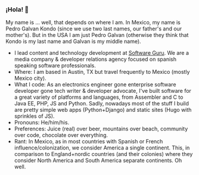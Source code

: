 ### ¡Hola! 👋

My name is ... well, that depends on where I am. In Mexico, my name is Pedro Galvan Kondo (since we use two last names, our father's and our mother's). But in the USA I am just Pedro Galvan (otherwise they think that Kondo is my last name and Galvan is my middle name). 


* I lead content and technology development at [Software Guru](https://sg.com.mx/about-us). We are a media company & developer relations agency focused on spanish speaking software professionals.
* Where: I am based in Austin, TX but travel frequently to Mexico (mostly Mexico city).
* What I code: As an electronics engineer gone enterprise software developer gone tech writer & developer advocate, I've built software for a great variety of platforms and languages, from Assembler and C to Java EE, PHP, JS and Python. Sadly, nowadays most of the stuff I build are pretty simple web apps (Python+Django) and static sites (Hugo with sprinkles of JS).
* Pronouns: He/him/his.
* Preferences: Juice (real) over beer, mountains over beach, community over code, chocolate over everything.
* Rant: In Mexico, as in most countries with Spanish or French influence/colonization, we consider America a single continent. This, in comparison to England+nordic countries (and their colonies) where they consider North America and South America separate continents. Oh well.
